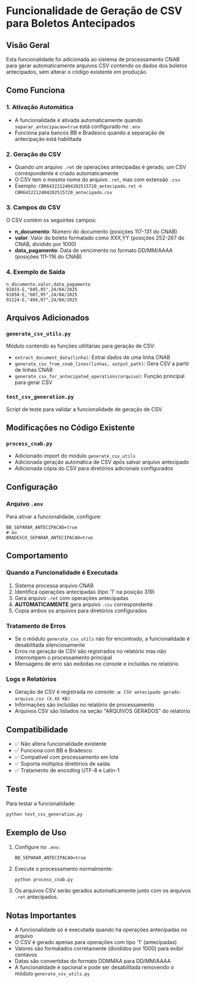 # Funcionalidade de Geração de CSV para Boletos Antecipados

## Visão Geral

Esta funcionalidade foi adicionada ao sistema de processamento CNAB para gerar automaticamente arquivos CSV contendo os dados dos boletos antecipados, sem alterar o código existente em produção.

## Como Funciona

### 1. Ativação Automática
- A funcionalidade é ativada automaticamente quando `separar_antecipacao=true` está configurado no `.env`
- Funciona para bancos BB e Bradesco quando a separação de antecipação está habilitada

### 2. Geração do CSV
- Quando um arquivo `.ret` de operações antecipadas é gerado, um CSV correspondente é criado automaticamente
- O CSV tem o mesmo nome do arquivo `.ret`, mas com extensão `.csv`
- Exemplo: `CBR6432212404202515720_antecipado.ret` → `CBR6432212404202515720_antecipado.csv`

### 3. Campos do CSV
O CSV contém os seguintes campos:
- **n_documento**: Número do documento (posições 117-131 do CNAB)
- **valor**: Valor do boleto formatado como XXX,YY (posições 252-267 do CNAB, dividido por 1000)
- **data_pagamento**: Data de vencimento no formato DD/MM/AAAA (posições 111-116 do CNAB)

### 4. Exemplo de Saída
```csv
n_documento,valor,data_pagamento
91033-E,"845,95",24/04/2025
91058-E,"607,95",24/04/2025
91124-E,"494,97",24/04/2025
```

## Arquivos Adicionados

### `generate_csv_utils.py`
Módulo contendo as funções utilitárias para geração de CSV:
- `extract_document_data(linha)`: Extrai dados de uma linha CNAB
- `generate_csv_from_cnab_lines(linhas, output_path)`: Gera CSV a partir de linhas CNAB
- `generate_csv_for_antecipated_operations(arquivo)`: Função principal para gerar CSV

### `test_csv_generation.py`
Script de teste para validar a funcionalidade de geração de CSV.

## Modificações no Código Existente

### `process_cnab.py`
- Adicionado import do módulo `generate_csv_utils`
- Adicionada geração automática de CSV após salvar arquivo antecipado
- Adicionada cópia do CSV para diretórios adicionais configurados

## Configuração

### Arquivo `.env`
Para ativar a funcionalidade, configure:
```env
BB_SEPARAR_ANTECIPACAO=true
# ou
BRADESCO_SEPARAR_ANTECIPACAO=true
```

## Comportamento

### Quando a Funcionalidade é Executada
1. Sistema processa arquivo CNAB
2. Identifica operações antecipadas (tipo '1' na posição 319)
3. Gera arquivo `.ret` com operações antecipadas
4. **AUTOMATICAMENTE** gera arquivo `.csv` correspondente
5. Copia ambos os arquivos para diretórios configurados

### Tratamento de Erros
- Se o módulo `generate_csv_utils` não for encontrado, a funcionalidade é desabilitada silenciosamente
- Erros na geração de CSV são registrados no relatório mas não interrompem o processamento principal
- Mensagens de erro são exibidas no console e incluídas no relatório

### Logs e Relatórios
- Geração de CSV é registrada no console: `📊 CSV antecipado gerado: arquivo.csv (X.XX KB)`
- Informações são incluídas no relatório de processamento
- Arquivos CSV são listados na seção "ARQUIVOS GERADOS" do relatório

## Compatibilidade

- ✅ Não altera funcionalidade existente
- ✅ Funciona com BB e Bradesco
- ✅ Compatível com processamento em lote
- ✅ Suporta múltiplos diretórios de saída
- ✅ Tratamento de encoding UTF-8 e Latin-1

## Teste

Para testar a funcionalidade:
```bash
python test_csv_generation.py
```

## Exemplo de Uso

1. Configure no `.env`:
   ```env
   BB_SEPARAR_ANTECIPACAO=true
   ```

2. Execute o processamento normalmente:
   ```bash
   python process_cnab.py
   ```

3. Os arquivos CSV serão gerados automaticamente junto com os arquivos `.ret` antecipados.

## Notas Importantes

- A funcionalidade só é executada quando há operações antecipadas no arquivo
- O CSV é gerado apenas para operações com tipo '1' (antecipadas)
- Valores são formatados corretamente (divididos por 1000) para exibir centavos
- Datas são convertidas do formato DDMMAA para DD/MM/AAAA
- A funcionalidade é opcional e pode ser desabilitada removendo o módulo `generate_csv_utils.py`
